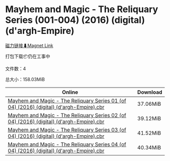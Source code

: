 # Mayhem and Magic - The Reliquary Series (001-004) (2016) (digital) (d'argh-Empire)

[磁力链接⬇Magnet Link](magnet:?xt=urn:btih:0e07c65034b25ee99609059b246e7ffed9f8baa5&dn=Mayhem%20and%20Magic%20-%20The%20Reliquary%20Series%20%28001-004%29%20%282016%29%20%28digital%29%20%28d%27argh-Empire%29)

打包下载📦仍在工事中

文件数：4

总大小：158.03MiB

Online | Download
--- | ---
[Mayhem and Magic - The Reliquary Series 01 (of 04) (2016) (digital) (d'argh-Empire).cbr](https://github.com/alicewish/markdown/blob/master/comic/Mayhem-Magic-Reliquary-Series-01-of-04-2016-digital-dargh-Empire-cbr.md) | 37.06MiB
[Mayhem and Magic - The Reliquary Series 02 (of 04) (2016) (digital) (d'argh-Empire).cbr](https://github.com/alicewish/markdown/blob/master/comic/Mayhem-Magic-Reliquary-Series-02-of-04-2016-digital-dargh-Empire-cbr.md) | 39.12MiB
[Mayhem and Magic - The Reliquary Series 03 (of 04) (2016) (digital) (d'argh-Empire).cbr](https://github.com/alicewish/markdown/blob/master/comic/Mayhem-Magic-Reliquary-Series-03-of-04-2016-digital-dargh-Empire-cbr.md) | 41.52MiB
[Mayhem and Magic - The Reliquary Series 04 (of 04) (2016) (digital) (d'argh-Empire).cbr](https://github.com/alicewish/markdown/blob/master/comic/Mayhem-Magic-Reliquary-Series-04-of-04-2016-digital-dargh-Empire-cbr.md) | 40.34MiB